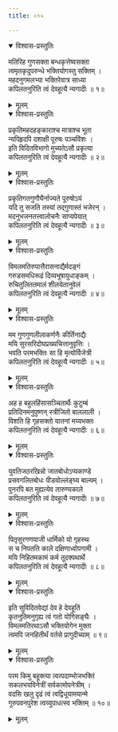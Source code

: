 ```yaml
---
title: ०१५

---
```

<div class="audioEmbed"  caption="सीतालक्ष्मी-वाचनम्" src="https://sanskritdocuments.org/sites/completenarayaneeyam/SoundFiles/015/015_01.mp3"></div>
<details open><summary>विश्वास-प्रस्तुतिः</summary>

मतिरिह गुणसक्ता बन्धकृत्तेष्वसक्ता  
त्वमृतकृदुपरुन्धे भक्तियोगस्तु सक्तिम् ।  
महदनुगमलभ्या भक्तिरेवात्र साध्या  
कपिलतनुरिति त्वं देवहूत्यै न्यगादीः ॥ १॥
</details>
<details><summary>मूलम्</summary>

मतिरिह गुणसक्ता बन्धकृत्तेष्वसक्ता  
त्वमृतकृदुपरुन्धे भक्तियोगस्तु सक्तिम् ।  
महदनुगमलभ्या भक्तिरेवात्र साध्या  
कपिलतनुरिति त्वं देवहूत्यै न्यगादीः ॥ १॥
</details>



<div class="audioEmbed"  caption="सीतालक्ष्मी-वाचनम्" src="https://sanskritdocuments.org/sites/completenarayaneeyam/SoundFiles/015/015_02.mp3"></div>
<details open><summary>विश्वास-प्रस्तुतिः</summary>

प्रकृतिमहदहङ्काराश्च मात्राश्च भूता  
न्यपिहृदपि दशाक्षी पूरुषः पञ्चविंशः ।  
इति विदितविभागो मुच्यतेऽसौ प्रकृत्या  
कपिलतनुरिति त्वं देवहूत्यै न्यगादीः ॥ २॥
</details>
<details><summary>मूलम्</summary>

प्रकृतिमहदहङ्काराश्च मात्राश्च भूता  
न्यपिहृदपि दशाक्षी पूरुषः पञ्चविंशः ।  
इति विदितविभागो मुच्यतेऽसौ प्रकृत्या  
कपिलतनुरिति त्वं देवहूत्यै न्यगादीः ॥ २॥
</details>



<div class="audioEmbed"  caption="सीतालक्ष्मी-वाचनम्" src="https://sanskritdocuments.org/sites/completenarayaneeyam/SoundFiles/015/015_03.mp3"></div>
<details open><summary>विश्वास-प्रस्तुतिः</summary>

प्रकृतिगतगुणौघैर्नाज्यते पूरुषोऽयं  
यदि तु सजति तस्यां तद्गुणास्तं भजेरन् ।  
मदनुभजनतत्त्वालोचनैः साप्यपेयात्  
कपिलतनुरिति त्वं देवहूत्यै न्यगादीः ॥ ३॥
</details>
<details><summary>मूलम्</summary>

प्रकृतिगतगुणौघैर्नाज्यते पूरुषोऽयं  
यदि तु सजति तस्यां तद्गुणास्तं भजेरन् ।  
मदनुभजनतत्त्वालोचनैः साप्यपेयात्  
कपिलतनुरिति त्वं देवहूत्यै न्यगादीः ॥ ३॥
</details>



<div class="audioEmbed"  caption="सीतालक्ष्मी-वाचनम्" src="https://sanskritdocuments.org/sites/completenarayaneeyam/SoundFiles/015/015_04.mp3"></div>
<details open><summary>विश्वास-प्रस्तुतिः</summary>

विमलमतिरुपात्तैरासनाद्यैर्मदङ्गं  
गरुडसमधिरूढं दिव्यभूषायुधाङ्कम् ।  
रुचितुलिततमालं शीलयेतानुवेलं  
कपिलतनुरिति त्वं देवहूत्यै न्यगादीः ॥ ४॥
</details>
<details><summary>मूलम्</summary>

विमलमतिरुपात्तैरासनाद्यैर्मदङ्गं  
गरुडसमधिरूढं दिव्यभूषायुधाङ्कम् ।  
रुचितुलिततमालं शीलयेतानुवेलं  
कपिलतनुरिति त्वं देवहूत्यै न्यगादीः ॥ ४॥
</details>



<div class="audioEmbed"  caption="सीतालक्ष्मी-वाचनम्" src="https://sanskritdocuments.org/sites/completenarayaneeyam/SoundFiles/015/015_05.mp3"></div>
<details open><summary>विश्वास-प्रस्तुतिः</summary>

मम गुणगुणलीलाकर्णनैः कीर्तिनाद्यैः  
मयि सुरसरिदोघप्रख्यचित्तानुवृत्तिः ।  
भवति परमभक्तिः सा हि मृत्योर्विजेत्री  
कपिलतनुरिति त्वं देवहूत्यै न्यगादीः ॥ ५॥
</details>
<details><summary>मूलम्</summary>

मम गुणगुणलीलाकर्णनैः कीर्तिनाद्यैः  
मयि सुरसरिदोघप्रख्यचित्तानुवृत्तिः ।  
भवति परमभक्तिः सा हि मृत्योर्विजेत्री  
कपिलतनुरिति त्वं देवहूत्यै न्यगादीः ॥ ५॥
</details>



<div class="audioEmbed"  caption="सीतालक्ष्मी-वाचनम्" src="https://sanskritdocuments.org/sites/completenarayaneeyam/SoundFiles/015/015_06.mp3"></div>
<details open><summary>विश्वास-प्रस्तुतिः</summary>

अह ह बहुलहिंसासञ्चितार्थैः कुटुम्बं  
प्रतिदिनमनुपुष्णन् स्त्रीजितो बाललाली ।  
विशति हि गृहसक्तो यातनां मय्यभक्तः  
कपिलतनुरिति त्वं देवहूत्यै न्यगादीः ॥ ६॥
</details>
<details><summary>मूलम्</summary>

अह ह बहुलहिंसासञ्चितार्थैः कुटुम्बं  
प्रतिदिनमनुपुष्णन् स्त्रीजितो बाललाली ।  
विशति हि गृहसक्तो यातनां मय्यभक्तः  
कपिलतनुरिति त्वं देवहूत्यै न्यगादीः ॥ ६॥
</details>



<div class="audioEmbed"  caption="सीतालक्ष्मी-वाचनम्" src="https://sanskritdocuments.org/sites/completenarayaneeyam/SoundFiles/015/015_07.mp3"></div>
<details open><summary>विश्वास-प्रस्तुतिः</summary>

युवतिजठरखिन्नो जातबोधोऽप्यकाण्डे  
प्रसवगलितबोधः पीडयोल्लंङ्घ्य बाल्यम् ।  
पुनरपि बत मुह्यत्येव तारुण्यकाले  
कपिलतनुरिति त्वं देवहूत्यै न्यगादीः ॥ ७॥
</details>
<details><summary>मूलम्</summary>

युवतिजठरखिन्नो जातबोधोऽप्यकाण्डे  
प्रसवगलितबोधः पीडयोल्लंङ्घ्य बाल्यम् ।  
पुनरपि बत मुह्यत्येव तारुण्यकाले  
कपिलतनुरिति त्वं देवहूत्यै न्यगादीः ॥ ७॥
</details>



<div class="audioEmbed"  caption="सीतालक्ष्मी-वाचनम्" src="https://sanskritdocuments.org/sites/completenarayaneeyam/SoundFiles/015/015_08.mp3"></div>
<details open><summary>विश्वास-प्रस्तुतिः</summary>

पितृसुरगणयाजी धार्मिको यो गृहस्थः  
स च निपतति काले दक्षिणाध्वोपगामी ।  
मयि निहितमकामं कर्म तूदक्पथार्थे  
कपिलतनुरिति त्वं देवहूत्यै न्यगादीः ॥ ८॥
</details>
<details><summary>मूलम्</summary>

पितृसुरगणयाजी धार्मिको यो गृहस्थः  
स च निपतति काले दक्षिणाध्वोपगामी ।  
मयि निहितमकामं कर्म तूदक्पथार्थे  
कपिलतनुरिति त्वं देवहूत्यै न्यगादीः ॥ ८॥
</details>



<div class="audioEmbed"  caption="सीतालक्ष्मी-वाचनम्" src="https://sanskritdocuments.org/sites/completenarayaneeyam/SoundFiles/015/015_09.mp3"></div>
<details open><summary>विश्वास-प्रस्तुतिः</summary>

इति सुविदितवेद्यां देव हे देवहूतिं  
कृतनुतिमनुगृह्य त्वं गतो योगिसङ्घैः ।  
विमलमतिरथाऽसौ भक्तियोगेन मुक्ता  
त्वमपि जनहितीर्थं वर्तसे प्रागुदीच्याम् ॥ ९॥
</details>
<details><summary>मूलम्</summary>

इति सुविदितवेद्यां देव हे देवहूतिं  
कृतनुतिमनुगृह्य त्वं गतो योगिसङ्घैः ।  
विमलमतिरथाऽसौ भक्तियोगेन मुक्ता  
त्वमपि जनहितीर्थं वर्तसे प्रागुदीच्याम् ॥ ९॥
</details>



<div class="audioEmbed"  caption="सीतालक्ष्मी-वाचनम्" src="https://sanskritdocuments.org/sites/completenarayaneeyam/SoundFiles/015/015_10.mp3"></div>
<details open><summary>विश्वास-प्रस्तुतिः</summary>

परम किमु बहूक्त्या त्वत्पदाम्भोजभक्तिं  
सकलभयविनेत्रीं सर्वकामोपनेत्रीम् ।  
वदसि खलु दृढं त्वं त्वद्विधूयामयान्मे  
गुरुपवनपुरेश त्वय्युपाधत्स्व भक्तिम् ॥ १०॥
</details>
<details><summary>मूलम्</summary>

परम किमु बहूक्त्या त्वत्पदाम्भोजभक्तिं  
सकलभयविनेत्रीं सर्वकामोपनेत्रीम् ।  
वदसि खलु दृढं त्वं त्वद्विधूयामयान्मे  
गुरुपवनपुरेश त्वय्युपाधत्स्व भक्तिम् ॥ १०॥
</details>

